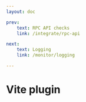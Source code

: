 ```yaml
---
layout: doc

prev:
    text: RPC API checks
    link: /integrate/rpc-api

next:
    text: Logging
    link: /monitor/logging

---
```


# Vite plugin


